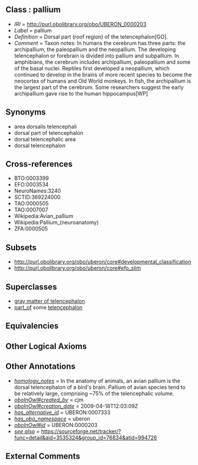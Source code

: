 
## Class : pallium

 * *IRI* = http://purl.obolibrary.org/obo/UBERON_0000203
 * *Label* = pallium
 * *Definition* = Dorsal part (roof region) of the telencephalon[GO].
 * *Comment* = Taxon notes: In humans the cerebrum has three parts: the archipallium, the paleopallium and the neopallium. The developing telencephalon or forebrain is divided into pallium and subpallium. In amphibians, the cerebrum includes archipallium, paleopallium and some of the basal nuclei. Reptiles first developed a neopallium, which continued to develop in the brains of more recent species to become the neocortex of humans and Old World monkeys. In fish, the archipallium is the largest part of the cerebrum. Some researchers suggest the early archipallium gave rise to the human hippocampus[WP]

## Synonyms

 * area dorsalis telencephali
 * dorsal part of telencephalon
 * dorsal telencephalic area
 * dorsal telencephalon

## Cross-references

 * BTO:0003399
 * EFO:0003534
 * NeuroNames:3240
 * SCTID:369224000
 * TAO:0000505
 * TAO:0007007
 * Wikipedia:Avian_pallium
 * Wikipedia:Pallium_(neuroanatomy)
 * ZFA:0000505

## Subsets

 * http://purl.obolibrary.org/obo/uberon/core#developmental_classification
 * http://purl.obolibrary.org/obo/uberon/core#efo_slim

## Superclasses

 * [gray matter of telencephalon](../../UBERON/00/UBERON_0011300.md)
 * [part_of](../../BFO/50/BFO_0000050.md) some [telencephalon](../../UBERON/93/UBERON_0001893.md)

## Equivalencies


## Other Logical Axioms


## Other Annotations

 * *[homology_notes](../../UBPROP/03/UBPROP_0000003.md)* = In the anatomy of animals, an avian pallium is the dorsal telencephalon of a bird's brain. Pallium of avian species tend to be relatively large, comprising ~75% of the telencephalic volume.
 * *[oboInOwl#created_by](../../oboInOwl#created/by/oboInOwl#created_by.md)* = cjm
 * *[oboInOwl#creation_date](../../oboInOwl#creation/te/oboInOwl#creation_date.md)* = 2009-04-18T12:03:09Z
 * *[has_alternative_id](../../Id/oboInOwl#hasAlternativeId.md)* = UBERON:0007333
 * *[has_obo_namespace](../../ce/oboInOwl#hasOBONamespace.md)* = uberon
 * *[oboInOwl#id](../../id/oboInOwl#id.md)* = UBERON:0000203
 * *[see also](../../so/rdf-schema#seeAlso.md)* = https://sourceforge.net/tracker/?func=detail&aid=3535324&group_id=76834&atid=994726

## External Comments

